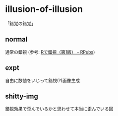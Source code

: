 # illusion-of-illusion
「錯覚の錯覚」

## normal
通常の錯視 (参考: [Rで錯視（第1版） - RPubs](https://rpubs.com/kohske/R-de-illusion))

## expt
自由に数値をいじって錯視(?)画像生成

## shitty-img
錯視効果で歪んでいるかと思わせて本当に歪んでいる図
